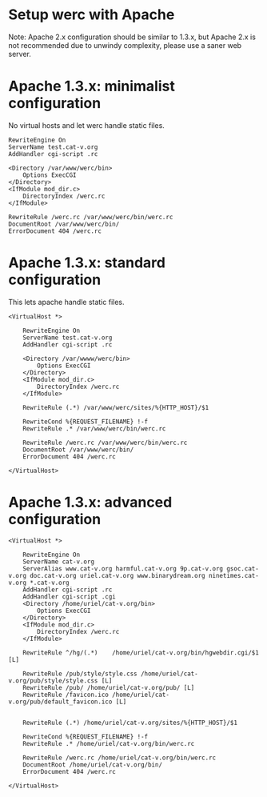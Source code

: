 Setup werc with Apache
======================

Note: Apache 2.x configuration should be similar to 1.3.x, but Apache 2.x is not recommended due to unwindy complexity, please use a saner web server.

Apache 1.3.x: minimalist configuration
======================================

No virtual hosts and let werc handle static files.

    RewriteEngine On
    ServerName test.cat-v.org
    AddHandler cgi-script .rc

    <Directory /var/www/werc/bin>
        Options ExecCGI
    </Directory>
    <IfModule mod_dir.c>
        DirectoryIndex /werc.rc
    </IfModule>

    RewriteRule /werc.rc /var/www/werc/bin/werc.rc
    DocumentRoot /var/www/werc/bin/
    ErrorDocument 404 /werc.rc


Apache 1.3.x: standard configuration
====================================

This lets apache handle static files.

    <VirtualHost *>

        RewriteEngine On
        ServerName test.cat-v.org
        AddHandler cgi-script .rc

        <Directory /var/wwww/werc/bin>
            Options ExecCGI
        </Directory>
        <IfModule mod_dir.c>
            DirectoryIndex /werc.rc
        </IfModule>

        RewriteRule (.*) /var/www/werc/sites/%{HTTP_HOST}/$1

        RewriteCond %{REQUEST_FILENAME} !-f
        RewriteRule .* /var/www/werc/bin/werc.rc

        RewriteRule /werc.rc /var/www/werc/bin/werc.rc
        DocumentRoot /var/www/werc/bin/
        ErrorDocument 404 /werc.rc

    </VirtualHost>


Apache 1.3.x: advanced configuration
====================================


    <VirtualHost *>

        RewriteEngine On
        ServerName cat-v.org
        ServerAlias www.cat-v.org harmful.cat-v.org 9p.cat-v.org gsoc.cat-v.org doc.cat-v.org uriel.cat-v.org www.binarydream.org ninetimes.cat-v.org *.cat-v.org
        AddHandler cgi-script .rc
        AddHandler cgi-script .cgi
        <Directory /home/uriel/cat-v.org/bin>
            Options ExecCGI
        </Directory>
        <IfModule mod_dir.c>
            DirectoryIndex /werc.rc
        </IfModule>

        RewriteRule ^/hg/(.*)    /home/uriel/cat-v.org/bin/hgwebdir.cgi/$1 [L]

        RewriteRule /pub/style/style.css /home/uriel/cat-v.org/pub/style/style.css [L]
        RewriteRule /pub/ /home/uriel/cat-v.org/pub/ [L]
        RewriteRule /favicon.ico /home/uriel/cat-v.org/pub/default_favicon.ico [L]


        RewriteRule (.*) /home/uriel/cat-v.org/sites/%{HTTP_HOST}/$1

        RewriteCond %{REQUEST_FILENAME} !-f
        RewriteRule .* /home/uriel/cat-v.org/bin/werc.rc

        RewriteRule /werc.rc /home/uriel/cat-v.org/bin/werc.rc
        DocumentRoot /home/uriel/cat-v.org/bin/
        ErrorDocument 404 /werc.rc

    </VirtualHost>

